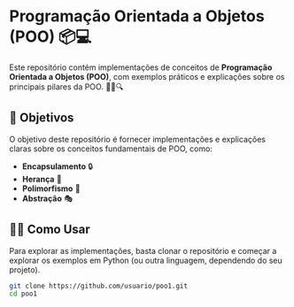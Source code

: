 # Programação Orientada a Objetos (POO) 📦💻

Este repositório contém implementações de conceitos de **Programação Orientada a Objetos (POO)**, com exemplos práticos e explicações sobre os principais pilares da POO. 🧑‍💻🔍

## 🚀 Objetivos

O objetivo deste repositório é fornecer implementações e explicações claras sobre os conceitos fundamentais de POO, como:

- **Encapsulamento** 🔒
- **Herança** 🧬
- **Polimorfismo** 🔄
- **Abstração** 🎭

## 🧑‍🏫 Como Usar

Para explorar as implementações, basta clonar o repositório e começar a explorar os exemplos em Python (ou outra linguagem, dependendo do seu projeto).

```bash
git clone https://github.com/usuario/poo1.git
cd poo1

